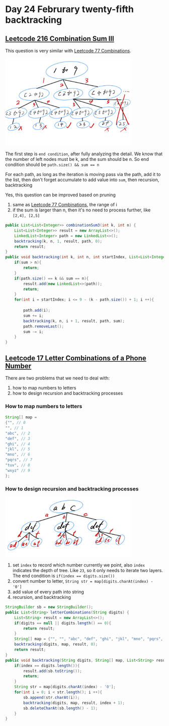 # Day 24 Februrary twenty-fifth backtracking

## [Leetcode 216 Combination Sum III](https://leetcode.com/problems/combination-sum-iii/description/)

This question is very similar with [Leetcode 77 Combinations](https://leetcode.com/problems/combinations/).

<img src="../picture/Februrary%20twenty-fifth/combination_sum.jpg" width = "400" height = "279" alt="combination_sum" align=center/>

The first step is `end condition`, after fully analyzing the detail. We know that the number of left nodes must be k, and the sum should be n. So end condition should be `path.size() && sum == n`

For each path, as long as the iteration is moving pass via the path, add it to the list, then don't forget accumulate to add value into `sum`, then recursion, backtracking

Yes, this question can be improved based on pruning

1. same as [Leetcode 77 Combinations](https://leetcode.com/problems/combinations/), the range of i
2. if the sum is larger than n, then it's no need to process further, like `[2,4], [2,5]`

```java
public List<List<Integer>> combinationSum3(int k, int n) {
    List<List<Integer>> result = new ArrayList<>();
    LinkedList<Integer> path = new LinkedList<>();
    backtracking(k, n, 1, result, path, 0);
    return result;
}
public void backtracking(int k, int n, int startIndex, List<List<Integer>> result, LinkedList<Integer> path, int sum){
    if(sum > n){
        return;
    }
    if(path.size() == k && sum == n){
        result.add(new LinkedList<>(path));
        return;
    }
    for(int i = startIndex; i <= 9 - (k - path.size()) + 1; i ++){
  
        path.add(i);
        sum += i;
        backtracking(k, n, i + 1, result, path, sum);
        path.removeLast();
        sum -= i;
    }
}
```

## [Leetcode 17 Letter Combinations of a Phone Number](https://leetcode.com/problems/letter-combinations-of-a-phone-number/description/)

There are two problems that we need to deal with:

1. how to map numbers to letters
2. how to design recursion and backtracking processes

### How to map numbers to letters

```java
String[] map = 
{"", // 0
"", // 1
"abc", // 2
"def", // 3
"ghi", // 4
"jkl", // 5
"mno", // 6
"pqrs", // 7
"tuv", // 8
"wxyz" // 9
};
```

### How to design recursion and backtracking processes

<img src="../picture/Februrary%20twenty-fifth/phone_numbers.jpg" width = "400" height = "190" alt="phone_numbers" align=center/>

1. set `index` to record which number currently we point, also `index` indicates the depth of tree. Like `23`, so it only needs to iterate two layers. The end condition is `if(index == digits.size())`
2. convert number to letter, `String str = map[digits.charAt(index) - '0']`
3. add value of every path into string
4. recursion, and backtracking

```java
StringBuilder sb = new StringBuilder();
public List<String> letterCombinations(String digits) {
    List<String> result = new ArrayList<>();
    if(digits == null || digits.length() == 0){
        return result;
    }
    String[] map = {"", "", "abc", "def", "ghi", "jkl", "mno", "pqrs", "tuv", "wxyz"};
    backtracking(digits, map, result, 0);
    return result;
}
public void backtracking(String digits, String[] map, List<String> result, int index){
    if(index == digits.length()){
        result.add(sb.toString());
        return;
    }
    String str = map[digits.charAt(index) - '0'];
    for(int i = 0; i < str.length(); i ++){
        sb.append(str.charAt(i));
        backtracking(digits, map, result, index + 1);
        sb.deleteCharAt(sb.length() - 1);
    }
}
```
